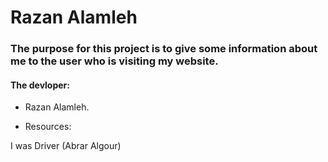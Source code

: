 # Razan Alamleh

### The purpose for this project is to give some information about me to the user who is visiting my website.

#### The devloper:
- Razan Alamleh.

- Resources:

I was Driver (Abrar Algour)